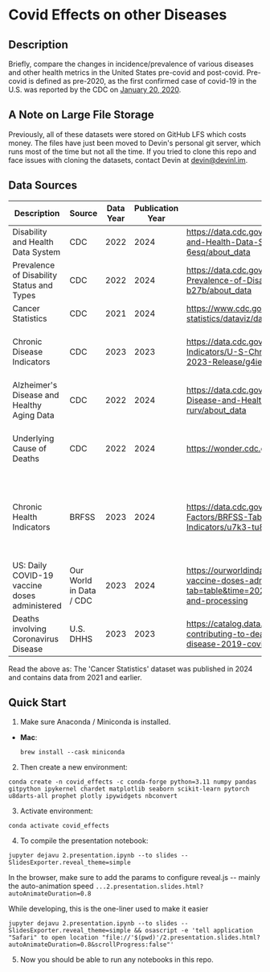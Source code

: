# Covid Effects on other Diseases

## Description

Briefly, compare the changes in incidence/prevalence of various diseases and other health metrics in the United States pre-covid and post-covid. Pre-covid is defined as pre-2020, as the first confirmed case of covid-19 in the U.S. was reported by the CDC on [January 20, 2020](https://www.cdc.gov/museum/timeline/covid19.html).

## A Note on Large File Storage

Previously, all of these datasets were stored on GitHub LFS which costs money. The files have just been moved to Devin's personal git server, which runs most of the time but not all the time. If you tried to clone this repo and face issues with cloning the datasets, contact Devin at devin@devinl.im.

## Data Sources

| Description | Source | Data Year | Publication Year | Link | Additional Comments |
| ------------- | -------------- | -------------- | -------------- | -------------- | -------------- |
| Disability and Health Data System | CDC | 2022 | 2024 | https://data.cdc.gov/Disability-Health/Disability-and-Health-Data-System-DHDS-/k62p-6esq/about_data | | 
| Prevalence of Disability Status and Types | CDC | 2022 | 2024 | https://data.cdc.gov/Disability-Health/DHDS-Prevalence-of-Disability-Status-and-Types/s2qv-b27b/about_data | |
| Cancer Statistics  | CDC | 2021 | 2024 | https://www.cdc.gov/united-states-cancer-statistics/dataviz/data-tables.html | | 
| Chronic Disease Indicators | CDC | 2023 | 2023 | https://data.cdc.gov/Chronic-Disease-Indicators/U-S-Chronic-Disease-Indicators-CDI-2023-Release/g4ie-h725/about_data | The indicators are further described [here](https://www.cdc.gov/mmwr/preview/mmwrhtml/rr6401a1.htm) |
| Alzheimer's Disease and Healthy Aging Data | CDC | 2022 | 2024 | https://data.cdc.gov/Healthy-Aging/Alzheimer-s-Disease-and-Healthy-Aging-Data/hfr9-rurv/about_data | |
| Underlying Cause of Deaths | CDC | 2022 | 2024 | https://wonder.cdc.gov/controller/datarequest/D158 | Dataset description [here](https://wonder.cdc.gov/wonder/help/ucd-expanded.html#). List of ICD-10 codes [here](https://www.icd10data.com/ICD10CM/Codes) |
| Chronic Health Indicators | BRFSS | 2023 | 2024 | https://data.cdc.gov/Behavioral-Risk-Factors/BRFSS-Table-of-Chronic-Health-Indicators/u7k3-tu8b | This is the source for some of the data in CDI. This has 2 more years of data. |
| US: Daily COVID-19 vaccine doses administered | Our World in Data / CDC | 2023 | 2024 | https://ourworldindata.org/grapher/us-daily-covid-vaccine-doses-administered?tab=table&time=2021-06-05..latest#sources-and-processing | |
| Deaths involving Coronavirus Disease | U.S. DHHS | 2023 | 2023 | https://catalog.data.gov/dataset/conditions-contributing-to-deaths-involving-coronavirus-disease-2019-covid-19-by-age-group | |

Read the above as: The 'Cancer Statistics' dataset was published in 2024 and contains data from 2021 and earlier.

## Quick Start

1. Make sure Anaconda / Miniconda is installed.
- **Mac**:
    ```
    brew install --cask miniconda
    ```

2. Then create a new environment:

```
conda create -n covid_effects -c conda-forge python=3.11 numpy pandas gitpython ipykernel chardet matplotlib seaborn scikit-learn pytorch u8darts-all prophet plotly ipywidgets nbconvert
```

3. Activate environment:

```
conda activate covid_effects
```

4. To compile the presentation notebook:

```
jupyter dejavu 2.presentation.ipynb --to slides --SlidesExporter.reveal_theme=simple
```

In the browser, make sure to add the params to configure reveal.js -- mainly the auto-animation speed `...2.presentation.slides.html?autoAnimateDuration=0.8`

While developing, this is the one-liner used to make it easier

```
jupyter dejavu 2.presentation.ipynb --to slides --SlidesExporter.reveal_theme=simple && osascript -e 'tell application "Safari" to open location "file://'$(pwd)'/2.presentation.slides.html?autoAnimateDuration=0.8&scrollProgress:false"'
```

5. Now you should be able to run any notebooks in this repo.


